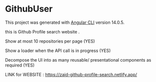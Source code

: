 # GithubUser

This project was generated with [Angular CLI](https://github.com/angular/angular-cli) version 14.0.5.

this is Github Profile search website .

Show at most 10 repositories per page (YES)

Show a loader when the API call is in progress (YES)

Decompose the UI into as many reusable/ presentational components as required (YES)


LINK for WEBSITE : https://zaid-github-profile-search.netlify.app/
